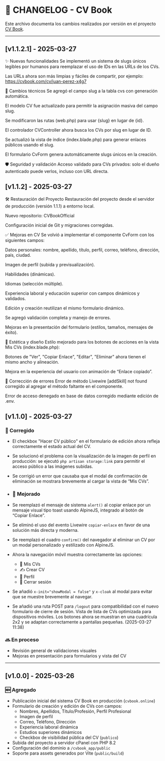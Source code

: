 # 📄 CHANGELOG - CV Book

Este archivo documenta los cambios realizados por versión en el proyecto [CV Book](https://cvbook.online).

---

## [v1.1.2.1] - 2025-03-27
✨ Nuevas funcionalidades
Se implementó un sistema de slugs únicos legibles por humanos para reemplazar el uso de IDs en las URLs de los CVs.

Las URLs ahora son más limpias y fáciles de compartir, por ejemplo:
https://cvbook.com/cv/juan-perez-x4g7

🔧 Cambios técnicos
Se agregó el campo slug a la tabla cvs con generación automática.

El modelo CV fue actualizado para permitir la asignación masiva del campo slug.

Se modificaron las rutas (web.php) para usar {slug} en lugar de {id}.

El controlador CVController ahora busca los CVs por slug en lugar de ID.

Se actualizó la vista de índice (index.blade.php) para generar enlaces públicos usando el slug.

El formulario CvForm genera automáticamente slugs únicos en la creación.

🛡️ Seguridad y validación
Acceso validado para CVs privados: solo el dueño autenticado puede verlos, incluso con URL directa.
## [v1.1.2] - 2025-03-27

🛠 Restauración del Proyecto
Restauración del proyecto desde el servidor de producción (versión 1.1.1) a entorno local.

Nuevo repositorio: CVBookOfficial

Configuración inicial de Git y migraciones corregidas.

✅ Mejoras en CV
Se volvió a implementar el componente CvForm con los siguientes campos:

Datos personales: nombre, apellido, título, perfil, correo, teléfono, dirección, país, ciudad.

Imagen de perfil (subida y previsualización).

Habilidades (dinámicas).

Idiomas (selección múltiple).

Experiencia laboral y educación superior con campos dinámicos y validados.

Edición y creación reutilizan el mismo formulario dinámico.

Se agregó validación completa y manejo de errores.

Mejoras en la presentación del formulario (estilos, tamaños, mensajes de éxito).

🎨 Estética y diseño
Estilo mejorado para los botones de acciones en la vista Mis CVs (index.blade.php):

Botones de "Ver", "Copiar Enlace", "Editar", "Eliminar" ahora tienen el mismo ancho y alineación.

Mejora en la experiencia del usuario con animación de “Enlace copiado”.

🐞 Corrección de errores
Error de método Livewire [addSkill] not found corregido al agregar el método faltante en el componente.

Error de acceso denegado en base de datos corregido mediante edición de .env.
## [v1.1.0] - 2025-03-27

### 🔧 Corregido
- El checkbox "Hacer CV público" en el formulario de edición ahora refleja correctamente el estado actual del CV.
- Se solucionó el problema con la visualización de la imagen de perfil en producción: se ejecutó `php artisan storage:link` para permitir el acceso público a las imágenes subidas.

- Se corrigió un error que causaba que el modal de confirmación de eliminación se mostrara brevemente al cargar la vista de “Mis CVs”.

- ### 💄 Mejorado
- Se reemplazó el mensaje de sistema `alert()` al copiar enlace por un mensaje visual tipo toast usando AlpineJS, integrado al botón de “Copiar Enlace”.
- Se eliminó el uso del evento Livewire `copiar-enlace` en favor de una solución más directa y moderna.
- Se reemplazó el cuadro `confirm()` del navegador al eliminar un CV por un modal personalizado y estilizado con AlpineJS.
- Ahora la navegación móvil muestra correctamente las opciones:
  - 📄 Mis CVs
  - ✍️ Crear CV
  - 👤 Perfil
  - 🚪 Cerrar sesión
- Se añadió `x-init="showModal = false"` y `x-cloak` al modal para evitar que se muestre brevemente al navegar.
- Se añadió una ruta POST para `/logout` para compatibilidad con el nuevo formulario de cierre de sesión.
Vista de lista de CVs optimizada para dispositivos móviles. Los botones ahora se muestran en una cuadrícula 2x2 y se adaptan correctamente a pantallas pequeñas. (2025-03-27 11:38)




### 🔜 En proceso
- Revisión general de validaciones visuales
- Mejoras en presentación para formularios y vista del CV
---

## [v1.0.0] - 2025-03-26

### 🆕 Agregado
- Publicación inicial del sistema CV Book en producción (`cvbook.online`)
- Formulario de creación y edición de CVs con campos:
  - Nombres, Apellidos, Título/Profesión, Perfil Profesional
  - Imagen de perfil
  - Correo, Teléfono, Dirección
  - Experiencia laboral dinámica
  - Estudios superiores dinámicos
  - Checkbox de visibilidad pública del CV (`publico`)
- Subida del proyecto a servidor cPanel con PHP 8.2
- Configuración del dominio a `/cvbook_app/public`
- Soporte para assets generados por Vite (`public/build`)

